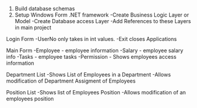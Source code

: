 1. Build database schemas
2. Setup Windows Form .NET framework
	-Create Business Logic Layer or Model
	-Create Database access Layer
	-Add References to these Layers in main project

Login Form
	-UserNo only takes in int values.
	-Exit closes Applications

Main Form
	-Employee - employee information
	-Salary - employee salary info
	-Tasks - employee tasks
	-Permission - Shows employees access information
	
Department List
	-Shows List of Employees in a Department
	-Allows modification of Department Assigment of Employees

Position List
	-Shows list of Employees Position
	-Allows modification of an employees position
